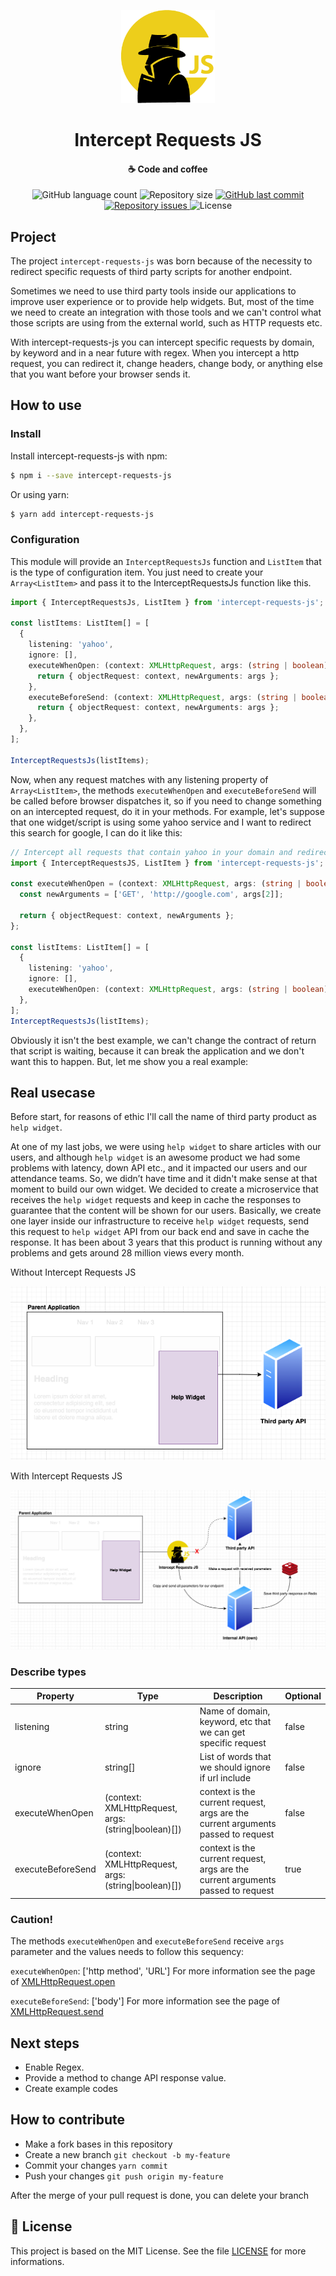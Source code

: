 <p align="center">
  <img src="./assets/logo.png" alt="Logo Intercept Requests JS" width="150"/>
</p>
<h1 align="center">
    Intercept Requests JS
</h1>

<h4 align="center">
    ☕ Code and coffee
</h4>
<p align="center">
  <img alt="GitHub language count" src="https://img.shields.io/github/languages/count/luispmoraisc/intercept_requests_js?style=for-the-badge">

  <img alt="Repository size" src="https://img.shields.io/github/repo-size/luispmoraisc/intercept_requests_js?style=for-the-badge">
  
  <a href="https://github.com/luispmoraisc/intercept_requests_js/commits/master">
    <img alt="GitHub last commit" src="https://img.shields.io/github/last-commit/luispmoraisc/intercept_requests_js/master?style=for-the-badge">
  </a>

  <a href="https://github.com/luispmoraisc/intercept_requests_js/issues">
    <img alt="Repository issues" src="https://img.shields.io/github/issues/luispmoraisc/intercept_requests_js?style=for-the-badge">
  </a>

  <img alt="License" src="https://img.shields.io/badge/license-MIT-brightgreen">
</p>

## Project

The project `intercept-requests-js` was born because of the necessity to redirect specific requests of third party
scripts for another endpoint.

Sometimes we need to use third party tools inside our applications to improve user experience or to provide help
widgets. But, most of the time we need to create an integration with those tools and we can't control what those scripts
are using from the external world, such as HTTP requests etc.

With intercept-requests-js you can intercept specific requests by domain, by keyword and in a near future with regex.
When you intercept a http request, you can redirect it, change headers, change body, or anything else that you want
before your browser sends it.

## How to use

### Install

Install intercept-requests-js with npm:

```sh
$ npm i --save intercept-requests-js
```

Or using yarn:

```sh
$ yarn add intercept-requests-js
```

### Configuration

This module will provide an `InterceptRequestsJs` function and `ListItem` that is the type of configuration item. You
just need to create your `Array<ListItem>` and pass it to the InterceptRequestsJs function like this.

```ts
import { InterceptRequestsJs, ListItem } from 'intercept-requests-js';

const listItems: ListItem[] = [
  {
    listening: 'yahoo',
    ignore: [],
    executeWhenOpen: (context: XMLHttpRequest, args: (string | boolean)[]) => {
      return { objectRequest: context, newArguments: args };
    },
    executeBeforeSend: (context: XMLHttpRequest, args: (string | boolean)[]) => {
      return { objectRequest: context, newArguments: args };
    },
  },
];

InterceptRequestsJs(listItems);
```

Now, when any request matches with any listening property of `Array<ListItem>`, the methods `executeWhenOpen` and
`executeBeforeSend` will be called before browser dispatches it, so if you need to change something on an intercepted
request, do it in your methods. For example, let's suppose that one widget/script is using some yahoo service and I want
to redirect this search for google, I can do it like this:

```ts
// Intercept all requests that contain yahoo in your domain and redirect to google:
import { InterceptRequestsJS, ListItem } from 'intercept-requests-js';

const executeWhenOpen = (context: XMLHttpRequest, args: (string | boolean)[]) => {
  const newArguments = ['GET', 'http://google.com', args[2]];

  return { objectRequest: context, newArguments };
};

const listItems: ListItem[] = [
  {
    listening: 'yahoo',
    ignore: [],
    executeWhenOpen: (context: XMLHttpRequest, args: (string | boolean)[]) => executeWhenOpen,
  },
];
InterceptRequestsJs(listItems);
```

Obviously it isn't the best example, we can't change the contract of return that script is waiting, because it can break
the application and we don't want this to happen. But, let me show you a real example:

## Real usecase

Before start, for reasons of ethic I'll call the name of third party product as `help widget`.

At one of my last jobs, we were using `help widget` to share articles with our users, and although `help widget` is an
awesome product we had some problems with latency, down API etc., and it impacted our users and our attendance teams.
So, we didn’t have time and it didn't make sense at that moment to build our own widget. We decided to create a
microservice that receives the `help widget` requests and keep in cache the responses to guarantee that the content will
be shown for our users. Basically, we create one layer inside our infrastructure to receive `help widget` requests, send
this request to `help widget` API from our back end and save in cache the response. It has been about 3 years that this
product is running without any problems and gets around 28 million views every month.

Without Intercept Requests JS

![Image of archteture before use Intercept Requests JS](./assets/before.png)

With Intercept Requests JS

![Image of archteture after use Intercept Requests JS](./assets/after.png)

### Describe types

| Property          | Type                                                 | Description                                                                      | Optional |
| ----------------- | ---------------------------------------------------- | -------------------------------------------------------------------------------- | -------- |
| listening         | string                                               | Name of domain, keyword, etc that we can get specific request                    | false    |
| ignore            | string[]                                             | List of words that we should ignore if url include                               | false    |
| executeWhenOpen   | (context: XMLHttpRequest, args: (string\|boolean)[]) | context is the current request, args are the current arguments passed to request | false    |
| executeBeforeSend | (context: XMLHttpRequest, args: (string\|boolean)[]) | context is the current request, args are the current arguments passed to request | true     |

### Caution!

The methods `executeWhenOpen` and `executeBeforeSend` receive `args` parameter and the values needs to follow this
sequency:

`executeWhenOpen`: ['http method', 'URL'] For more information see the page of
[XMLHttpRequest.open](https://developer.mozilla.org/pt-BR/docs/Web/API/XMLHttpRequest/open)

`executeBeforeSend`: ['body'] For more information see the page of
[XMLHttpRequest.send](https://developer.mozilla.org/pt-BR/docs/Web/API/XMLHttpRequest/send)

## Next steps

- Enable Regex.
- Provide a method to change API response value.
- Create example codes

## How to contribute

- Make a fork bases in this repository
- Create a new branch `git checkout -b my-feature`
- Commit your changes `yarn commit`
- Push your changes `git push origin my-feature`

After the merge of your pull request is done, you can delete your branch

## 📝 License

This project is based on the MIT License. See the file [LICENSE](LICENSE) for more informations.
